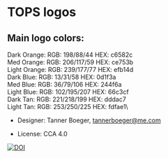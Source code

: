 # TOPS logos

## Main logo colors:
Dark Orange: RGB: 198/88/44  HEX: c6582c\
Med Orange: RGB: 206/117/59 HEX: ce753b\
Light Orange: RGB: 239/177/77 HEX: efb14d\
Dark Blue: RGB: 13/31/58 HEX: 0d1f3a\
Med Blue: RGB: 36/79/106 HEX: 244f6a\
Light Blue: RGB: 102/195/207 HEX: 66c3cf\
Dark Tan: RGB: 221/218/199 HEX: dddac7\
Light Tan: RGB: 253/250/225 HEX: fdfae1\

- Designer: Tanner Boeger, tannerboeger@me.com

- License: CCA 4.0

[![DOI](https://zenodo.org/badge/DOI/10.5281/zenodo.5296672.svg)](https://doi.org/10.5281/zenodo.5296672)




